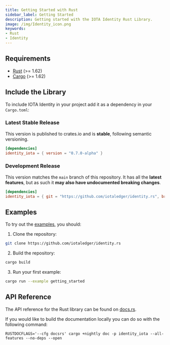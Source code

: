 ```yaml
---
title: Getting Started with Rust
sidebar_label: Getting Started
description: Getting started with the IOTA Identity Rust Library.
image: /img/Identity_icon.png
keywords:
- Rust
- Identity
---
```


## Requirements

- [Rust](https://www.rust-lang.org/) (>= 1.62)
- [Cargo](https://doc.rust-lang.org/cargo/) (>= 1.62)

## Include the Library

To include IOTA Identity in your project add it as a dependency in your `Cargo.toml`:

### Latest Stable Release

This version is published to crates.io and is **stable**, following semantic versioning.

```toml
[dependencies]
identity_iota = { version = "0.7.0-alpha" }
```

### Development Release

This version matches the `main` branch of this repository. It has all the **latest features**, but as such it **may also have undocumented breaking changes**.

```toml
[dependencies]
identity_iota = { git = "https://github.com/iotaledger/identity.rs", branch = "main"}
```


## Examples

To try out the [examples](https://github.com/iotaledger/identity.rs/tree/main/examples), you should:

1. Clone the repository:

```bash
git clone https://github.com/iotaledger/identity.rs
```
2. Build the repository:

```bash
cargo build
```
3. Run your first example:

```bash
cargo run --example getting_started
```

## API Reference

The API reference for the Rust library can be found on [docs.rs](https://docs.rs/identity_iota/latest/identity_iota/index.html).

If you would like to build the documentation locally you can do so with the following command:

```
RUSTDOCFLAGS='--cfg docsrs' cargo +nightly doc -p identity_iota --all-features --no-deps --open
```
